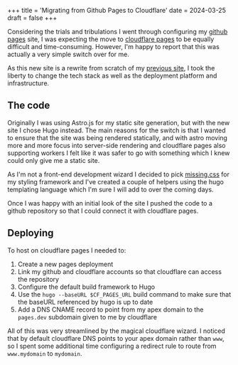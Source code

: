 +++
title = 'Migrating from Github Pages to Cloudflare'
date = 2024-03-25
draft = false
+++

Considering the trials and tribulations I went through configuring my [github pages](https://pages.github.com/) site,
I was expecting the move to [cloudflare pages](https://pages.cloudflare.com/) to be equally difficult and time-consuming.
However, I'm happy to report that this was actually a very simple switch over for me. 

As this new site is a rewrite from scratch of my [previous site](https://aaronrdodd.github.io/website), I took the liberty to
change the tech stack as well as the deployment platform and infrastructure.

## The code

Originally I was using Astro.js for my static site generation, but with the new site I chose Hugo instead. The main reasons for
the switch is that I wanted to ensure that the site was being rendered statically, and with astro moving more and more focus into
server-side rendering and cloudflare pages also supporting workers I felt like it was safer to go with something which I knew could
only give me a static site.

As I'm not a front-end development wizard I decided to pick [missing.css](https://missing.style) for my styling framework and I've
created a couple of helpers using the hugo templating language which I'm sure I will add to over the coming days.

Once I was happy with an initial look of the site I pushed the code to a github repository so that I could connect it with cloudflare
pages.

## Deploying

To host on cloudflare pages I needed to:

1. Create a new pages deployment
2. Link my github and cloudflare accounts so that cloudflare can access the repository
3. Configure the default build framework to Hugo
4. Use the `hugo --baseURL $CF_PAGES_URL` build command to make sure that the baseURL referenced by hugo is up to date
5. Add a DNS CNAME record to point from my apex domain to the `pages.dev` subdomain given to me by cloudflare

All of this was very streamlined by the magical cloudflare wizard. I noticed that by default cloudflare DNS points to your apex domain rather
than `www`, so I spent some additional time configuring a redirect rule to route from `www.mydomain` to `mydomain`.
